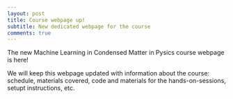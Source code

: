 ```yaml
---
layout: post
title: Course webpage up!
subtitle: New dedicated webpage for the course
comments: true
---
```


The new Machine Learning in Condensed Matter in Pysics course webpage is here!

We will keep this webpage updated with information about the course: schedule, materials covered, code and materials for the hands-on-sessions, setupt instructions, etc.


